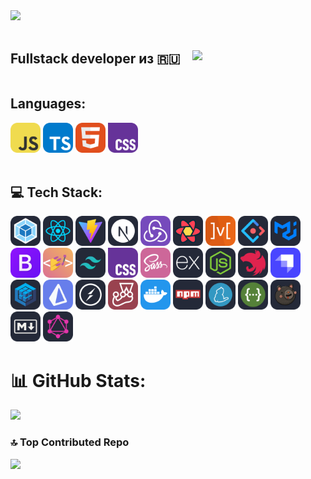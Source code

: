 <img src="https://user-images.githubusercontent.com/74038190/212749695-a6817c5a-a794-462b-afca-1b5ce7dd5e63.gif" width="500">
<br><br>

<div style="display: flex; align-items: center; gap: 20px;">
  <h2>Fullstack developer из 🇷🇺</h2>
  <img src="https://user-images.githubusercontent.com/74038190/216656952-f8beff5b-935b-4157-a199-5c504b36a810.gif" width="160" />
</div>

## Languages: <br />

<div>
 <img src="./assets/javascript.svg" width="48">
 <img src="./assets/typescript.svg" width="48">
 <img src="./assets/html.svg" width="48">
 <img src="./assets/css.svg" width="48">
</div>
 <br />
<div>

## 💻 Tech Stack:

<img src="./assets/webpack-auto.svg" width="48">
<img src="./assets/react-auto.svg" width="48">
<img src="./assets/vite-auto.svg" width="48">
<img src="./assets/nextjs-auto.svg" width="48">
<img src="./assets/redux.svg" width="48">
<img src="./assets/reactquery-auto.svg" width="48">
<img src="./assets/mobx.svg" width="48">
<img src="./assets/antdesign-auto.svg" width="48">
<img src="./assets/materialui-auto.svg" width="48">
<img src="./assets/bootstrap.svg" width="48">
<img src="./assets/styledcomponents.svg" width="48">
<img src="./assets/tailwindcss-auto.svg" width="48">
<img src="./assets/css.svg" width="48">
<img src="./assets/sass.svg" width="48">
<img src="./assets/expressjs-auto.svg" width="48">
<img src="./assets/nodejs-auto.svg" width="48">
<img src="./assets/nestjs-auto.svg" width="48">
<img src="./assets/strapi.svg" width="48">
<img src="./assets/sequelize-auto.svg" width="48">
<img src="./assets/prisma.svg" width="48">
<img src="./assets/socketio-auto.svg" width="48">
<img src="./assets/jest.svg" width="48">
<img src="./assets/docker.svg" width="48">
<img src="./assets/npm-auto.svg" width="48">
<img src="./assets/yarn-auto.svg" width="48">
<img src="./assets/swagger-auto.svg" width="48">
<img src="./assets/zustand-auto.svg" width="48">
<img src="./assets/markdown-auto.svg" width="48">
<img src="./assets/graphql-auto.svg" width="48">
</div>

# 📊 GitHub Stats:

![](https://nirzak-streak-stats.vercel.app/?user=MaxKosh1994&theme=dark&hide_border=false)<br/>

### 🔝 Top Contributed Repo

![](https://github-contributor-stats.vercel.app/api?username=MaxKosh1994&limit=5&theme=dark&combine_all_yearly_contributions=true)
